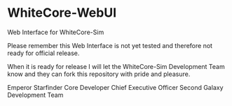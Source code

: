 WhiteCore-WebUI
===============

Web Interface for WhiteCore-Sim

Please remember this Web Interface is not yet tested and therefore not ready for official release.

When it is ready for release I will let the WhiteCore-Sim Development Team know and they can fork this
repository with pride and pleasure.

Emperor Starfinder 
Core Developer 
Chief Executive Officer 
Second Galaxy Development Team
